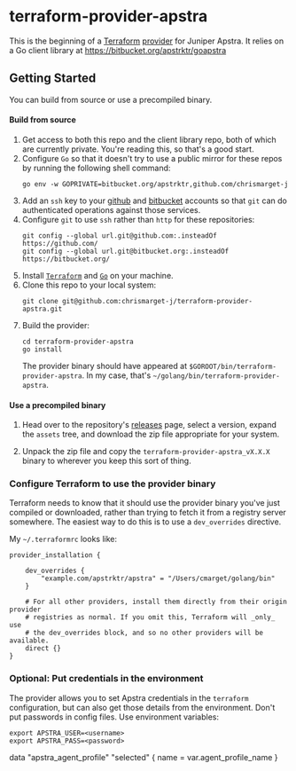 # terraform-provider-apstra

This is the beginning of a [Terraform](https://www.terraform.io)
[provider](https://developer.hashicorp.com/terraform/language/providers?page=providers)
for Juniper Apstra. It relies on a Go client library at https://bitbucket.org/apstrktr/goapstra

## Getting Started

You can build from source or use a precompiled binary.

#### Build from source

1. Get access to both this repo and the client library repo, both of which are
   currently private. You're reading this, so that's a good start.
1. Configure `Go` so that it doesn't try to use a public mirror for these repos
   by running the following shell command:
   ```shell
   go env -w GOPRIVATE=bitbucket.org/apstrktr,github.com/chrismarget-j
   ```
1. Add an `ssh` key to your [github](https://docs.github.com/en/authentication/connecting-to-github-with-ssh/adding-a-new-ssh-key-to-your-github-account)
   and [bitbucket](https://support.atlassian.com/bitbucket-cloud/docs/set-up-an-ssh-key/)
   accounts so that `git` can do authenticated operations against those services.
1. Configure `git` to use `ssh` rather than `http` for these repositories:
   ```shell
   git config --global url.git@github.com:.insteadOf https://github.com/
   git config --global url.git@bitbucket.org:.insteadOf https://bitbucket.org/
   ```
1. Install [`Terraform`](https://www.terraform.io/downloads) and [`Go`](https://go.dev/dl/)
   on your machine.
1. Clone this repo to your local system:
   ```shell
   git clone git@github.com:chrismarget-j/terraform-provider-apstra.git
   ```
1. Build the provider:
   ```shell
   cd terraform-provider-apstra
   go install
   ```
   The provider binary should have appeared at `$GOROOT/bin/terraform-provider-apstra`. In my case, that's
   `~/golang/bin/terraform-provider-apstra`.

#### Use a precompiled binary

1. Head over to the repository's [releases](https://github.com/chrismarget-j/terraform-provider-apstra/releases)
page, select a version, expand the `assets` tree, and download the zip file appropriate for your system.
   
1. Unpack the zip file and copy the `terraform-provider-apstra_vX.X.X` binary to wherever you keep this sort of thing.

### Configure Terraform to use the provider binary

Terraform needs to know that it should use the provider binary you've just compiled or downloaded, rather than 
trying to fetch it from a registry server somewhere. The easiest way to do this is to use a `dev_overrides`
directive.

My `~/.terraformrc` looks like:

```hcl
provider_installation {

    dev_overrides {
        "example.com/apstrktr/apstra" = "/Users/cmarget/golang/bin"
    }

    # For all other providers, install them directly from their origin provider
    # registries as normal. If you omit this, Terraform will _only_ use
    # the dev_overrides block, and so no other providers will be available.
    direct {}
}
```

### Optional: Put credentials in the environment
The provider allows you to set Apstra credentials in the `terraform` configuration,
but can also get those details from the environment. Don't put passwords in config
files. Use environment variables:

```shell
export APSTRA_USER=<username>
export APSTRA_PASS=<password>
```

data "apstra_agent_profile" "selected" {
   name = var.agent_profile_name
}
